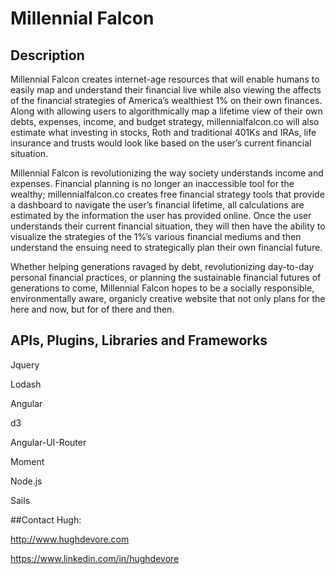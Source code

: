 # Millennial Falcon

## Description

Millennial Falcon creates internet-age resources that will enable humans to easily map and understand their financial live while also viewing the affects of the financial strategies of America’s wealthiest 1% on their own finances. Along with allowing users to algorithmically map a lifetime view of their own debts, expenses, income, and budget strategy, millennialfalcon.co will also estimate what investing in stocks, Roth and traditional 401Ks and IRAs, life insurance and trusts would look like based on the user’s current financial situation.

Millennial Falcon is revolutionizing the way society understands income and expenses. Financial planning is no longer an inaccessible tool for the wealthy; millennialfalcon.co creates free financial strategy tools that provide a dashboard to navigate the user’s financial lifetime, all calculations are estimated by the information the user has provided online. Once the user understands their current financial situation, they will then have the ability to visualize the strategies of the 1%’s various financial mediums and then understand the ensuing need to strategically plan their own financial future.

Whether helping generations ravaged by debt, revolutionizing day-to-day personal financial practices, or planning the sustainable financial futures of generations to come, Millennial Falcon hopes to be a socially responsible, environmentally aware, organicly creative website that not only plans for the here and now, but for of there and then.

## APIs, Plugins, Libraries and Frameworks

Jquery

Lodash

Angular

d3

Angular-UI-Router

Moment

Node.js

Sails

##Contact Hugh:

http://www.hughdevore.com

https://www.linkedin.com/in/hughdevore
